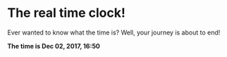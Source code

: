# The real time clock!

Ever wanted to know what the time is? Well, your journey is about to end!

**The time is Dec 02, 2017, 16:50**